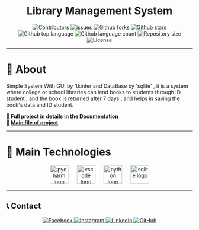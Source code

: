<h1 align="center"> Library Management System</h1>
<div align="center">
  <a href="https://github.com/zeyadusf/Library_Management_System/graphs/contributors">
  <img src="https://img.shields.io/github/contributors/zeyadusf/Library_Management_System.svg?style=flat" alt="Contributors" />
</a>

  <a href="https://github.com/zeyadusf/Library_Management_System/issues">
  <img src="https://img.shields.io/github/issues/zeyadusf/Library_Management_System.svg?style=flat" alt="issues" />
</a>

<a href="https://github.com/zeyadusf/Library_Management_System/network/members">
  <img alt="Github forks" src="https://img.shields.io/github/forks/zeyadusf/Library_Management_System.svg" alt="forks"/>
</a>

 <a href="https://github.com/zeyadusf/Library_Management_System/stargazers">
  <img alt="Github stars" src="https://img.shields.io/github/stars/zeyadusf/Library_Management_System?color=56BEB8"  alt="stars" />
</a>

<img alt="Github top language" src="https://img.shields.io/github/languages/top/zeyadusf/Library_Management_System?color=yellow">
<img alt="Github language count" src="https://img.shields.io/github/languages/count/zeyadusf/Library_Management_System?color=blue">  
<img alt="Repository size" src="https://img.shields.io/github/repo-size/zeyadusf/Library_Management_System?color=56BEB8">
<img alt="License" src="https://img.shields.io/github/license/zeyadusf/Library_Management_System?color=green">

</div>
<hr> 

# :dart: About ##

<p>
  Simple System With GUI by 'tkinter and DataBase by 'sqlite' , it is a system where college or school libraries can lend books to students through ID student , and the book is returned after 7 days , and helps in saving the book's data and ID student.
   

<b> :pushpin:	 Full project in details in the [Documentation](Document.pdf) <br> :pushpin: [ Main file of project ](FinalProjectResult.py)</b>
</p>
<hr>

# :rocket: Main Technologies ##


<div align="center">
  <img src="https://cdn.jsdelivr.net/gh/devicons/devicon/icons/pycharm/pycharm-original.svg" height="50" alt="pycharm logo"  />
  <img width="15" />
  <img src="https://cdn.jsdelivr.net/gh/devicons/devicon/icons/vscode/vscode-original.svg" height="50" alt="vscode logo"  />
  <img width="15" />
  <img src="https://cdn.jsdelivr.net/gh/devicons/devicon/icons/python/python-original.svg" height="50" alt="python logo"  />
  <img width="15" />
  <img src="https://cdn.jsdelivr.net/gh/devicons/devicon/icons/sqlite/sqlite-original.svg" height="50" alt="sqlite logo"  />
</div>

<hr>
<!--Social Media-->

## :telephone_receiver: Contact ##

<p align="center">
 <a href="https://www.facebook.com/ziayd.yosif" target="_blank">
  <img src="https://img.shields.io/badge/-Zeyad Usf-1877F2?style=flat&logo=facebook&logoColor=white" alt="Facebook" />
</a>

<a href="https://www.instagram.com/zeyadusf/" target="_blank">
  <img src="https://img.shields.io/badge/-zeyadusf-white?style=flat&logo=instagram&logoColor=#E65468" alt="Instagram" />
</a>


<a href="https://www.linkedin.com/in/zeyad-usf-360154214/" target="_blank">
  <img src="https://img.shields.io/badge/-Zeyad Usf-0077B5?style=flat&logo=linkedin&logoColor=white" alt="LinkedIn" />
</a>

<a href="https://github.com/zeyadusf" target="_blank">
  <img src="https://img.shields.io/badge/-@zeyadusf-181717?style=flat&logo=github&logoColor=white" alt="GitHub" />
</a>
</p>








